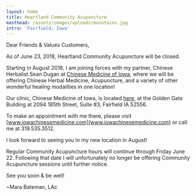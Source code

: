 ```yaml
---
layout: home
title: Heartland Community Acupuncture
masthead: /assets/images/uploads/mountains.jpg
intro: 'Fairfield, Iowa'
---
```

Dear Friends & Values Customers,

As of June 23, 2018, Heartland Community Acupuncture will be closed.

Starting in August 2018, I am joining forces with my partner, Chinese Herbalist Sean Dugan at [Chinese Medicine of Iowa](www.iowachinesemedicine.com), where we will be offering Chinese Herbal Medicine, Acupuncture, and a variety of other wonderful healing modalities in one location! 

Our clinic, Chinese Medicine of Iowa, is located [here](https://www.google.com/maps/dir/''/chinese+medicine+of+iowa/@41.0383562,-92.0397397,12z/data=!4m8!4m7!1m0!1m5!1m1!1s0x87e665ea1827a0e1:0x39b90bac07f94500!2m2!1d-91.9696998!2d41.0383774), at the Golden Gate Building at 2094 185th Street, Suite #3, Fairfield IA 52556. 

To make an appointment with me there, please visit [www.iowachinesemedicine.com](www.iowachinesemedicine.com) or call me at 319.535.3512.

I look forward to seeing you in my new location in August!

Regular Community Acupuncture hours will continue through Friday June 22.  Following that date I will unfortunately no longer be offering Community Acupuncture sessions until further notice.

See you soon & be well!

~Mara Bateman, LAc

